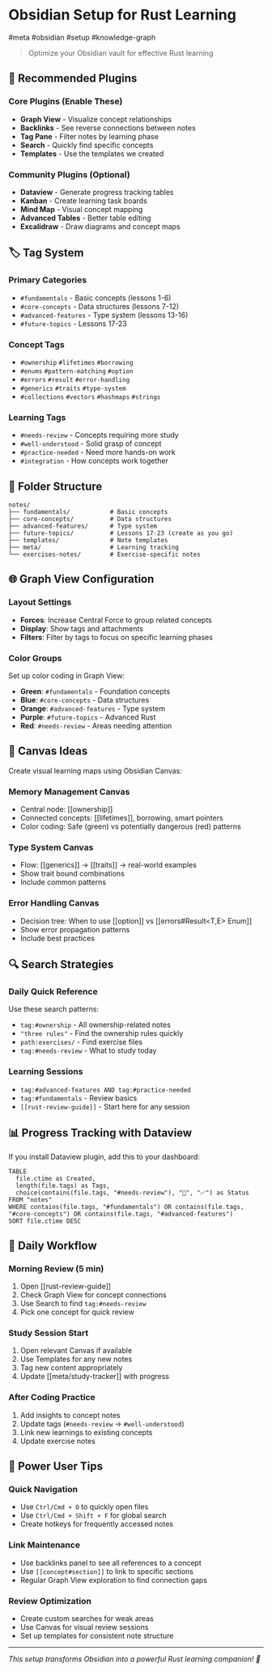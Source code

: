 # Obsidian Setup for Rust Learning

#meta #obsidian #setup #knowledge-graph

> Optimize your Obsidian vault for effective Rust learning

## 🔧 Recommended Plugins

### Core Plugins (Enable These)
- **Graph View** - Visualize concept relationships
- **Backlinks** - See reverse connections between notes
- **Tag Pane** - Filter notes by learning phase
- **Search** - Quickly find specific concepts
- **Templates** - Use the templates we created

### Community Plugins (Optional)
- **Dataview** - Generate progress tracking tables
- **Kanban** - Create learning task boards
- **Mind Map** - Visual concept mapping
- **Advanced Tables** - Better table editing
- **Excalidraw** - Draw diagrams and concept maps

## 🏷️ Tag System

### Primary Categories
- `#fundamentals` - Basic concepts (lessons 1-6)
- `#core-concepts` - Data structures (lessons 7-12)
- `#advanced-features` - Type system (lessons 13-16)
- `#future-topics` - Lessons 17-23

### Concept Tags
- `#ownership` `#lifetimes` `#borrowing`
- `#enums` `#pattern-matching` `#option`
- `#errors` `#result` `#error-handling`
- `#generics` `#traits` `#type-system`
- `#collections` `#vectors` `#hashmaps` `#strings`

### Learning Tags
- `#needs-review` - Concepts requiring more study
- `#well-understood` - Solid grasp of concept
- `#practice-needed` - Need more hands-on work
- `#integration` - How concepts work together

## 📁 Folder Structure

```
notes/
├── fundamentals/           # Basic concepts
├── core-concepts/          # Data structures
├── advanced-features/      # Type system
├── future-topics/          # Lessons 17-23 (create as you go)
├── templates/              # Note templates
├── meta/                   # Learning tracking
└── exercises-notes/        # Exercise-specific notes
```

## 🌐 Graph View Configuration

### Layout Settings
- **Forces**: Increase Central Force to group related concepts
- **Display**: Show tags and attachments
- **Filters**: Filter by tags to focus on specific learning phases

### Color Groups
Set up color coding in Graph View:
- **Green**: `#fundamentals` - Foundation concepts
- **Blue**: `#core-concepts` - Data structures
- **Orange**: `#advanced-features` - Type system
- **Purple**: `#future-topics` - Advanced Rust
- **Red**: `#needs-review` - Areas needing attention

## 🎨 Canvas Ideas

Create visual learning maps using Obsidian Canvas:

### Memory Management Canvas
- Central node: [[ownership]]
- Connected concepts: [[lifetimes]], borrowing, smart pointers
- Color coding: Safe (green) vs potentially dangerous (red) patterns

### Type System Canvas
- Flow: [[generics]] → [[traits]] → real-world examples
- Show trait bound combinations
- Include common patterns

### Error Handling Canvas
- Decision tree: When to use [[option]] vs [[errors#Result<T,E> Enum]]
- Show error propagation patterns
- Include best practices

## 🔍 Search Strategies

### Daily Quick Reference
Use these search patterns:
- `tag:#ownership` - All ownership-related notes
- `"three rules"` - Find the ownership rules quickly
- `path:exercises/` - Find exercise files
- `tag:#needs-review` - What to study today

### Learning Sessions
- `tag:#advanced-features AND tag:#practice-needed`
- `tag:#fundamentals` - Review basics
- `[[rust-review-guide]]` - Start here for any session

## 📊 Progress Tracking with Dataview

If you install Dataview plugin, add this to your dashboard:

```dataview
TABLE
  file.ctime as Created,
  length(file.tags) as Tags,
  choice(contains(file.tags, "#needs-review"), "🔴", "✅") as Status
FROM "notes"
WHERE contains(file.tags, "#fundamentals") OR contains(file.tags, "#core-concepts") OR contains(file.tags, "#advanced-features")
SORT file.ctime DESC
```

## 🎯 Daily Workflow

### Morning Review (5 min)
1. Open [[rust-review-guide]]
2. Check Graph View for concept connections
3. Use Search to find `tag:#needs-review`
4. Pick one concept for quick review

### Study Session Start
1. Open relevant Canvas if available
2. Use Templates for any new notes
3. Tag new content appropriately
4. Update [[meta/study-tracker]] with progress

### After Coding Practice
1. Add insights to concept notes
2. Update tags (`#needs-review` → `#well-understood`)
3. Link new learnings to existing concepts
4. Update exercise notes

## 🌟 Power User Tips

### Quick Navigation
- Use `Ctrl/Cmd + O` to quickly open files
- Use `Ctrl/Cmd + Shift + F` for global search
- Create hotkeys for frequently accessed notes

### Link Maintenance
- Use backlinks panel to see all references to a concept
- Use `[[concept#section]]` to link to specific sections
- Regular Graph View exploration to find connection gaps

### Review Optimization
- Create custom searches for weak areas
- Use Canvas for visual review sessions
- Set up templates for consistent note structure

---

*This setup transforms Obsidian into a powerful Rust learning companion! 🚀*
